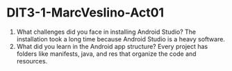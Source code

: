 # DIT3-1-MarcVeslino-Act01

1. What challenges did you face in installing Android Studio?
   The installation took a long time because Android Studio is a heavy software.
2. What did you learn in the Android app structure?
   Every project has folders like manifests, java, and res that organize the code and resources.
